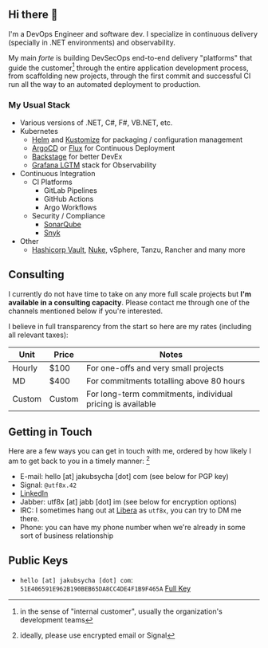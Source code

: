 ## Hi there 👋

I'm a DevOps Engineer and software dev. I specialize in continuous delivery (specially in .NET environments) and observability.

My main *forte* is building DevSecOps end-to-end delivery "platforms" that guide the customer[^1] through the entire application
development process, from scaffolding new projects, through the first commit and successful CI run all the way to an automated
deployment to production.

### My Usual Stack

- Various versions of .NET, C#, F#, VB.NET, etc.
- Kubernetes
  - [Helm](https://helm.sh) and [Kustomize](https://kustomize.io) for packaging / configuration management
  - [ArgoCD](https://argo-cd.readthedocs.io/en/stable/) or [Flux](https://fluxcd.io) for Continuous Deployment
  - [Backstage](https://backstage.io) for better DevEx
  - [Grafana LGTM](https://grafana.com) stack for Observability
- Continuous Integration
  - CI Platforms
    - GitLab Pipelines
    - GitHub Actions
    - Argo Workflows
  - Security / Compliance
    - [SonarQube](https://www.sonarsource.com/products/sonarqube/)
    - [Snyk](https://snyk.io)
 - Other
   -  [Hashicorp Vault](https://www.vaultproject.io), [Nuke](https://nuke.build), vSphere, Tanzu, Rancher and many more

## Consulting

I currently do not have time to take on any more full scale projects but **I'm available in a consulting capacity**. Please contact
me through one of the channels mentioned below if you're interested.

I believe in full transparency from the start so here are my rates (including all relevant taxes):

| Unit   | Price  | Notes                                                      |
|--------|--------|------------------------------------------------------------|
| Hourly | $100   | For one-offs and very small projects                       |
| MD     | $400   | For commitments totalling above 80 hours                   |
| Custom | Custom | For long-term commitments, individual pricing is available |

## Getting in Touch

Here are a few ways you can get in touch with me, ordered by how likely I am to get back to you in a timely manner: [^2]

 - E-mail: hello [at] jakubsycha [dot] com (see below for PGP key)
 - Signal: `@utf8x.42`
 - [LinkedIn](https://linkedin.com/in/jakubsycha)
 - Jabber: utf8x [at] jabb [dot] im (see below for encryption options)
 - IRC: I sometimes hang out at [Libera](https://libera.chat) as `utf8x`, you can try to DM me there.
 - Phone: you can have my phone number when we're already in some sort of business relationship

[^1]: in the sense of "internal customer", usually the organization's development teams
[^2]: ideally, please use encrypted email or Signal

## Public Keys

- `hello [at] jakubsycha [dot] com`: `51E406591E962B190BEB65DA8CC4DE4F1B9F465A` [Full Key](/hello_at_jakubsycha_dot_com.pem)

<!--
**UTF-8x/UTF-8x** is a ✨ _special_ ✨ repository because its `README.md` (this file) appears on your GitHub profile.

Here are some ideas to get you started:

- 🔭 I’m currently working on ...
- 🌱 I’m currently learning ...
- 👯 I’m looking to collaborate on ...
- 🤔 I’m looking for help with ...
- 💬 Ask me about ...
- 📫 How to reach me: ...
- 😄 Pronouns: ...
- ⚡ Fun fact: ...
-->
